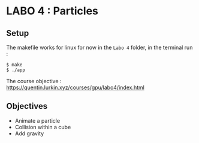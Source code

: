 # LABO 4 : Particles

## Setup

The makefile works for linux for now
in the `Labo 4` folder, in the terminal run :
```
$ make
$ ./app
```

The course objective : https://quentin.lurkin.xyz/courses/gpu/labo4/index.html

## Objectives
- Animate a particle
- Collision within a cube
- Add gravity
